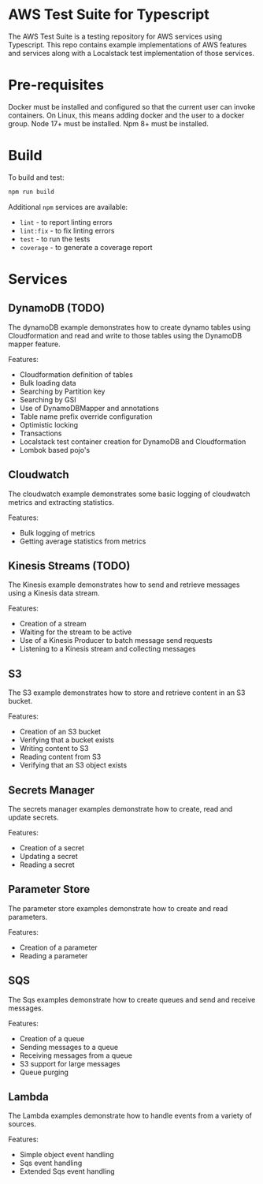 # AWS Test Suite for Typescript

The AWS Test Suite is a testing repository for AWS services using Typescript.
This repo contains example implementations of AWS features and services along with a Localstack test implementation of those services.

# Pre-requisites

Docker must be installed and configured so that the current user can invoke containers. On Linux, this means adding docker and the user to a docker group.
Node 17+ must be installed.
Npm 8+ must be installed.

# Build
To build and test:
```bash
npm run build
```

Additional `npm` services are available:
* `lint` - to report linting errors
* `lint:fix` - to fix linting errors
* `test` - to run the tests
* `coverage` - to generate a coverage report

# Services
## DynamoDB (TODO)
The dynamoDB example demonstrates how to create dynamo tables using Cloudformation and read and write to those tables using the DynamoDB mapper feature.

Features:
* Cloudformation definition of tables
* Bulk loading data
* Searching by Partition key
* Searching by GSI
* Use of DynamoDBMapper and annotations
* Table name prefix override configuration
* Optimistic locking
* Transactions
* Localstack test container creation for DynamoDB and Cloudformation
* Lombok based pojo's

## Cloudwatch
The cloudwatch example demonstrates some basic logging of cloudwatch metrics and extracting statistics.

Features:
* Bulk logging of metrics
* Getting average statistics from metrics

## Kinesis Streams (TODO)
The Kinesis example demonstrates how to send and retrieve messages using a Kinesis data stream.

Features:
* Creation of a stream
* Waiting for the stream to be active
* Use of a Kinesis Producer to batch message send requests
* Listening to a Kinesis stream and collecting messages

## S3
The S3 example demonstrates how to store and retrieve content in an S3 bucket.

Features:
* Creation of an S3 bucket
* Verifying that a bucket exists
* Writing content to S3
* Reading content from S3
* Verifying that an S3 object exists

## Secrets Manager
The secrets manager examples demonstrate how to create, read and update secrets.

Features:
* Creation of a secret
* Updating a secret
* Reading a secret

## Parameter Store
The parameter store examples demonstrate how to create and read parameters.

Features:
* Creation of a parameter
* Reading a parameter

## SQS
The Sqs examples demonstrate how to create queues and send and receive messages.

Features:
* Creation of a queue
* Sending messages to a queue
* Receiving messages from a queue
* S3 support for large messages
* Queue purging

## Lambda
The Lambda examples demonstrate how to handle events from a variety of sources.

Features:
* Simple object event handling
* Sqs event handling
* Extended Sqs event handling
 